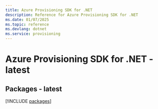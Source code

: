 ```yaml
---
title: Azure Provisioning SDK for .NET
description: Reference for Azure Provisioning SDK for .NET
ms.date: 01/07/2025
ms.topic: reference
ms.devlang: dotnet
ms.service: provisioning
---
```

# Azure Provisioning SDK for .NET - latest
## Packages - latest
[!INCLUDE [packages](provisioning-index.md)]
